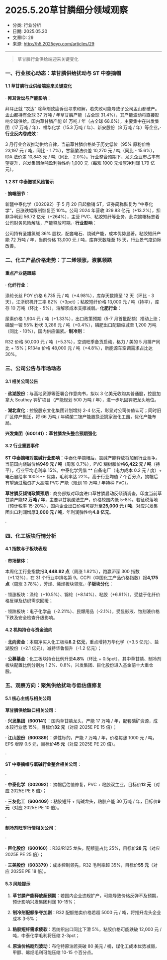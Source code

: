# 2025.5.20草甘膦细分领域观察
- 分类: 行业分析
- 日期: 2025.05.20
- 文章ID: 29
- 来源: http://h5.2025eyp.com/articles/29

---

> 草甘膦行业供给端迎来关键变化

### **一、行业核心动态：草甘膦供给扰动与 ST 中泰摘帽**

#### **1.1 草甘膦行业供给端迎来关键变化**

· **拜耳诉讼与产能影响**：

拜耳正就 “农达” 除草剂致癌诉讼寻求和解，若失败可能导致子公司孟山都破产。孟山都持有全球 37 万吨 / 年草甘膦产能（占全球 31.4%），其产能波动将直接影响全球供给。国内草甘膦产能 81 万吨 / 年（占全球 68.6%），主要集中在兴发集团（17 万吨 / 年）、福华化学（15.3 万吨 / 年）、新安股份（8 万吨 / 年）等企业。· **行业反内卷成效**：

3 月行业会议推动供给自律，当前草甘膦价格处于历史低位（95% 原粉价格 23,197 元 / 吨，同比 - 1.7%），甘氨酸法价差 10,270 元 / 吨（同比 - 15.6%），IDA 法价差 10,843 元 / 吨（同比 - 2.0%）。行业整合预期下，龙头企业市占率有望提升，兴发集团单吨盈利弹性约 1,000 元（每涨 1000 元增厚净利润 1.79 亿元）。
#### **1.2 ST 中泰撤销风险警示**

· **摘帽细节**：

新疆中泰化学（002092）于 5 月 20 日起撤销 ST，证券简称恢复为 “中泰化学”，日涨跌幅限制恢复至 10%。公司 2024 年营收 329.83 亿元（+13.2%），扣非净利润 56.72 亿元（+264%），主营 PVC、粘胶短纤等业务，此次摘帽标志着公司财务风险解除，产能释放可期。· **行业影响**：

公司持有圣雄氯碱 36% 股权，配套电石、烧碱产能，成本优势显著。粘胶短纤产能 72 万吨 / 年，当前价格 13,000 元 / 吨，库存天数降至 15 天，行业景气度边际改善。
### **二、化工产品价格走势：丁二烯领涨，液氯领跌**

#### **重点产业链跟踪**

· **化纤行业**：

涤纶长丝 POY 价格 6,735 元 / 吨（+4.98%），库存天数降至 12 天（环比 - 3 天），江浙织机开工率 82%（+3pct）；粘胶短纤价格 13,000 元 / 吨（持平），库存 10 万吨（环比 - 5%），溶解浆成本支撑减弱。· **化肥行业**：

尿素价格 1,904 元 / 吨（+1.33%），出口政策预期（5-7 月首批配额）推动上涨；磷酸一铵 55% 粉状 3,286 元 / 吨（+0.4%），磷肥出口配额缩减至 1,200 万吨（同比 - 10%），国内供应偏紧。· **制冷剂**：

R32 价格 50,000 元 / 吨（+5.3%），空调旺季备货启动，格力 / 美的 5 月排产同比 + 15%；R134a 价格 48,000 元 / 吨（+4.8%），新能源车空调需求占比达 30%。
### **三、公司公告与市场动态**

#### **3.1 相关公司公告**

· **盐湖股份**：与高地资源等签署合作意向书，拟以 3 亿美元收购其普通股，控股加拿大 Southey 钾矿项目（产能规划 500 万吨 / 年），进一步巩固钾肥龙头地位。

· **湖北宜化**：控股股东宜化集团计划增持 2-4 亿元，彰显对公司价值认可；同时旧厂区停产搬迁，将 66 万吨 / 年磷酸二铵产能置换至姚家港化工园，优化产能布局。

**兴发集团（600141）：草甘膦龙头整合预期强化**

#### **3.2 行业重要事件**

**ST 中泰摘帽对氯碱行业影响**：中泰化学摘帽后，氯碱产能释放将加剧行业竞争。当前国内烧碱价格**949 元 / 吨**（周涨 0.7%），PVC 糊树脂价格**6,422 元 / 吨**（持平），行业平均毛利率 15%。中泰化学凭借 ** 自备电厂（电力成本 0.2 元 / 度）+ 电石自给率 100%** 优势，毛利率达 22%，高于行业均值 7 个百分点，摘帽后有望通过融资扩大高端 PVC 产能（规划 10 万吨 / 年特种 PVC）。

**草甘膦反倾销政策预期**：商务部拟对印度进口草甘膦启动反倾销调查，印度当前草甘膦产能**12 万吨 / 年**，主要以甘氨酸法生产，价格较国内低 5-8%。若征税落地（预计税率 15-20%），国内企业出口价格可提升至**25,000 元 / 吨**，对应兴发集团出口利润增厚**3,000 元 / 吨**，年利润弹性约**4.8 亿元**。

·

### **四、化工板块行情分析**

#### **4.1 指数与子板块表现**

· **市场整体**：

本周化工行业指数报**3,448.92 点**（周涨 1.82%），跑赢沪深 300 指数（+1.12%），在 31 个行业中排名第 9。CCPI（中国化工产品价格指数）报**4,175 点**（周涨 3.78%），芳烃、烯烃板块领涨。· **子板块分化**：

· 领涨板块：涤纶（+10.5%）、锦纶（+8.14%）、粘胶（+6.91%），受益于化纤价格反弹及纺织需求回暖；

· 领跌板块：电子化学品（-2.21%）、民爆用品（-2.1%），受显影液、蚀刻液价格下跌及安全检查升级影响。

#### **4.2 机构持仓与资金流向**

· **北向资金**：本周净买入化工板块**8.2 亿元**，重点增持万华化学（+3.5 亿元）、盐湖股份（+2.1 亿元），减持华鲁恒升（-1.2 亿元）；

· **公募基金**：化工板块持仓比例升至**4.8%**（环比 + 0.5pct），其中草甘膦、制冷剂板块配置比例分别为 1.2%、0.8%，兴发集团、巨化股份进入基金前十大重仓股。

### **五、观察方向：聚焦供给扰动与低估值修复**

#### **5.1 核心主线与相关公司**

**草甘膦供给缺口相关公司**：

· **兴发集团（600141）**：国内草甘膦龙头，产能 17 万吨 / 年，配套磷矿资源，成本较行业低 15%，目标价**32 元**（对应 2025E PE 15 倍）；

· **江山股份（600389）**：弹性标的，产能 7 万吨 / 年，价格每涨 1000 元 / 吨，EPS 增厚 0.5 元，目标价**45 元**（对应 2025E PE 20 倍）。

·

**ST 中泰摘帽与氯碱行业整合相关公司**：

·

· **中泰化学（002092）**：摘帽后估值修复，PVC + 粘胶双主业，目标价**12 元**（对应 2025E PE 8 倍）；

· **三友化工（600409）**：粘胶短纤 + 纯碱龙头，粘胶产能 30 万吨 / 年，目标价**9 元**（对应 2025E PE 10 倍）。

·

**制冷剂旺季行情相关公司**：

·

· **巨化股份（600160）**：R32/R125 龙头，配额量占比 25%，目标价**28 元**（对应 2025E PE 25 倍）；

· **三美股份（603379）**：成本控制领先，R32 毛利率超 35%，目标价**55 元**（对应 2025E PE 18 倍）。

#### **5.3 风险提示**

1. **草甘膦产能释放超预期**：若国内企业违规扩产，可能导致价格反弹不及预期，预计影响兴发集团利润 10-15%；

2. **制冷剂配额争夺加剧**：R32 配额拍卖价格若超 5000 元 / 吨，将推升龙头企业成本 3-5%；

3. **粘胶短纤需求疲软**：若纺织出口同比下滑 5%，粘胶价格可能跌破 12,000 元 / 吨，中泰化学毛利将压缩 2-3pct；

4. **原油价格剧烈波动**：布伦特原油若突破 80 美元 / 桶，煤化工成本优势减弱，甲醇、烯烃毛利可能压缩 10-15 个百分点。

